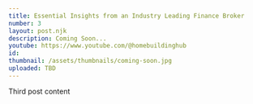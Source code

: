 ```yaml
---
title: Essential Insights from an Industry Leading Finance Broker
number: 3
layout: post.njk
description: Coming Soon...
youtube: https://www.youtube.com/@homebuildinghub
id:
thumbnail: /assets/thumbnails/coming-soon.jpg
uploaded: TBD
---
```


Third post content